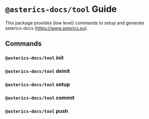 # `@asterics-docs/tool` Guide

This package provides (low level) commands to setup and generate asterics-docs (https://www.asterics.eu).

## Commands

### `@asterics-docs/tool` init

### `@asterics-docs/tool` deinit

### `@asterics-docs/tool` setup

### `@asterics-docs/tool` commit

### `@asterics-docs/tool` push
